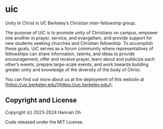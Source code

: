 # uic

Unity In Christ is UC Berkeley’s Christian inter-fellowship group.

The purpose of UiC is to promote unity of Christians on campus, empower one
another in prayer, service, and evangelism, and provide support for new students
seeking churches and Christian fellowship. To accomplish these goals, UiC serves
as a forum community where representatives of fellowships can share information,
talents, and ideas to provide encouragement, offer and receive prayer, learn
about and publicize each other’s events, prepare large-scale events, and work
towards building greater unity and knowledge of the diversity of the body of
Christ.

You can find out more about us at the deployment of this website at
[https://uic.berkeley.edu/](https://uic.berkeley.edu/).

## Copyright and License
Copyright (c) 2023-2024 Hannah Oh

Code released under the MIT License.
